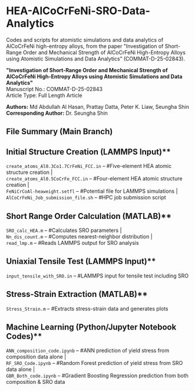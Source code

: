 # HEA-AlCoCrFeNi-SRO-Data-Analytics
Codes and scripts for atomistic simulations and data analytics of AlCoCrFeNi high-entropy alloys, from the paper "Investigation of Short-Range Order and Mechanical Strength of AlCoCrFeNi High-Entropy Alloys using Atomistic Simulations and Data Analytics” (COMMAT-D-25-02843).


**"Investigation of Short-Range Order and Mechanical Strength of AlCoCrFeNi High-Entropy Alloys using Atomistic Simulations and Data Analytics"**  
Manuscript No.: COMMAT-D-25-02843  
Article Type: Full Length Article  

**Authors:** Md Abdullah Al Hasan, Prattay Datta, Peter K. Liaw, Seungha Shin  
**Corresponding Author:** Dr. Seungha Shin

## File Summary (Main Branch)

## Initial Structure Creation (LAMMPS Input)**  
`create_atoms_Al0.3Co1.7CrFeNi_FCC.in` – #Five-element HEA atomic structure creation |  
`create_atoms_Al0.5CoCrFe_FCC.in` – #Four-element HEA atomic structure creation |  
`FeNiCrCoAl-heaweight.setfl` – #Potential file for LAMMPS simulations |  
`AlCoCrFeNi_Job_submission_file.sh` – #HPC job submission script  

## Short Range Order Calculation (MATLAB)**  
`SRO_calc_HEA.m` – #Calculates SRO parameters |  
`Nn_dis_count.m` – #Computes nearest-neighbor distribution |  
`read_lmp.m` – #Reads LAMMPS output for SRO analysis  

## Uniaxial Tensile Test (LAMMPS Input)**  
`input_tensile_with_SRO.in` – #LAMMPS input for tensile test including SRO  

## Stress-Strain Extraction (MATLAB)**  
`Stress_Strain.m` – #Extracts stress-strain data and generates plots  

## Machine Learning (Python/Jupyter Notebook Codes)**  

`ANN_composition_code.ipynb` – #ANN prediction of yield stress from composition data alone |  
`RF_SRO_Code.ipynb` – #Random Forest prediction of yield stress from SRO data alone |  
`GBR_Both_code.ipynb` – #Gradient Boosting Regression prediction from both composition & SRO data 
